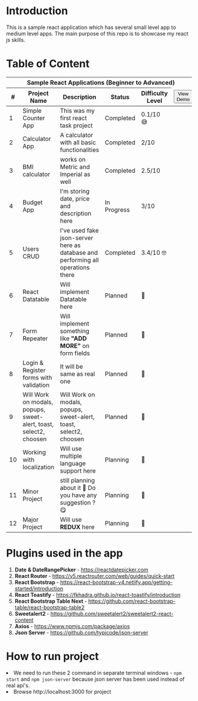 # Introduction

<p>This is a sample react application which has several small level app to medium level apps. The main purpose of this repo is to showcase my react js skills.</p>

# Table of Content

<table>
    <thead>
        <tr>
            <th colspan="6">Sample React Applications (Beginner to Advanced)</th>
        </tr>
        <tr>
            <th>#</th>
            <th>Project Name</th>
            <th>Description</th>
            <th>Status</th>
            <th>Difficulty Level</th>
            <td className="text-right">
                <Link to="/counter">
                    <Button variation="warning">View Demo</Button>
                </Link>
            </td>
        </tr>
    </thead>
    <tbody>
        <tr>
            <td>1</td>
            <td>Simple Counter App</td>
            <td>This was my first react task project</td>
            <td>Completed</td>
            <td>
                0.1/10 😅
            </td>
        </tr>
        <tr>
            <td>2</td>
            <td>Calculator App</td>
            <td>A calculator with all basic functionalities</td>
            <td>Completed</td>
            <td>
                2/10
            </td>
        </tr>
        <tr>
            <td>3</td>
            <td>BMI calculator</td>
            <td>works on Metric and Imperial as well</td>
            <td>Completed</td>
            <td>
                2.5/10
            </td>
        </tr>
        <tr>
            <td>4</td>
            <td>Budget App</td>
            <td>I'm storing date, price and description here</td>
            <td>In Progress</td>
            <td>
                3/10
            </td>
        </tr>
        <tr>
            <td>5</td>
            <td>Users CRUD</td>
            <td>I've used fake json-server here as database and performing all operations there</td>
            <td>Completed</td>
            <td>
                3.4/10 🤓
            </td>
        </tr>
        <tr>
            <td>6</td>
            <td>React Datatable</td>
            <td>Will implement Datatable here</td>
            <td>Planned</td>
            <td>
                🤫
            </td>
        </tr>
        <tr>
            <td>7</td>
            <td>Form Repeater</td>
            <td>Will implement something like <b>"ADD MORE"</b> on form fields</td>
            <td>Planned</td>
            <td>
                🤫
            </td>
        </tr>
        <tr>
            <td>8</td>
            <td>Login & Register forms with validation</td>
            <td>It will be same as real one</td>
            <td>Planned</td>
            <td>
                🤫
            </td>
        </tr>
        <tr>
            <td>9</td>
            <td>Will Work on modals, popups, sweet-alert, toast, select2, choosen</td>
            <td>Will Work on modals, popups, sweet-alert, toast, select2, choosen</td>
            <td>Planned</td>
            <td>
                🤫
            </td>
        </tr>
        <tr>
            <td>10</td>
            <td>Working with localization</td>
            <td>Will use multiple language support here </td>
            <td>Planning</td>
            <td>
                🧠
            </td>
        </tr>
        <tr>
            <td>11</td>
            <td>Minor Project</td>
            <td>still planning about it 🤔 Do you have any suggestion ? 😋</td>
            <td>Planning</td>
            <td>
                🤫
            </td>
        </tr>
        <tr>
            <td>12</td>
            <td>Major Project</td>
            <td>Will use <b>REDUX</b> here </td>
            <td>Planning</td>
            <td>
                🧠
            </td>
        </tr>
    </tbody>
</table>


# Plugins used in the app

<ol>
    <li>
        <strong>Date & DateRangePicker </strong> - <a target="_blank" href="https://reactdatepicker.com">https://reactdatepicker.com</a>
    </li>
    <li>
        <strong>React Router </strong> - <a target="_blank" href="https://v5.reactrouter.com/web/guides/quick-start">https://v5.reactrouter.com/web/guides/quick-start</a>
    </li>
    <li>
        <strong>React Bootstrap </strong> - <a target="_blank" href="https://react-bootstrap-v4.netlify.app/getting-started/introduction">https://react-bootstrap-v4.netlify.app/getting-started/introduction</a>
    </li>
    <li>
        <strong>React Toastify </strong> - <a target="_blank" href="https://fkhadra.github.io/react-toastify/introduction">https://fkhadra.github.io/react-toastify/introduction</a>
    </li>
    <li>
        <strong>React Bootstrap Table Next </strong> - <a target="_blank" href="https://github.com/react-bootstrap-table/react-bootstrap-table2">https://github.com/react-bootstrap-table/react-bootstrap-table2</a>
    </li>
    <li>
        <strong>Sweetalert2 </strong> - <a target="_blank" href="https://github.com/sweetalert2/sweetalert2-react-content">https://github.com/sweetalert2/sweetalert2-react-content</a>
    </li>
    <li>
        <strong>Axios </strong> - <a target="_blank" href="https://www.npmjs.com/package/axios">https://www.npmjs.com/package/axios</a>
    </li>
    <li>
        <strong>Json Server </strong> - <a target="_blank" href="https://github.com/typicode/json-server">https://github.com/typicode/json-server</a>
    </li>
</ol>


# How to run project

<li>
    We need to run these 2 command in separate terminal windows - <code>npm start</code> and <code>npm json-server</code> because
    json server has been used instead of real api's.
</li>
<li>
    Browse http://localhost:3000 for project
</li>